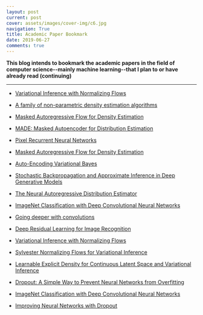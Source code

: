 ```yaml
---
layout: post
current: post
cover: assets/images/cover-img/c6.jpg
navigation: True
title: Academic Paper Bookmark
date: 2019-06-27
comments: true
---
```



**This blog intends to bookmark the academic papers in the field of computer science--mainly machine learning--that I plan to or have already read (continuing)**

------------------

- <a href="https://arxiv.org/pdf/1505.05770.pdf" style="font-weight: normal;">Variational Inference with Normalizing Flows</a>

- <a href="https://math.nyu.edu/faculty/tabak/publications/Tabak-Turner.pdf" style="font-weight: normal;">A family of non-parametric density estimation algorithms</a>

- <a href="https://arxiv.org/pdf/1705.07057.pdf" style="font-weight: normal;">Masked Autoregressive Flow for Density Estimation</a>

- <a href="https://arxiv.org/pdf/1502.03509.pdf" style="font-weight: normal;">MADE: Masked Autoencoder for Distribution Estimation</a>

- <a href="https://arxiv.org/pdf/1601.06759.pdf" style="font-weight: normal;">Pixel Recurrent Neural Networks</a>

- <a href="http://papers.nips.cc/paper/6828-masked-autoregressive-flow-for-density-estimation.pdf" style="font-weight: normal;">Masked Autoregressive Flow for Density Estimation</a>

- <a href="https://arxiv.org/pdf/1312.6114.pdf" style="font-weight: normal;">Auto-Encoding Variational Bayes</a>

- <a href="https://arxiv.org/pdf/1401.4082.pdf" style="font-weight: normal;">Stochastic Backpropagation and Approximate Inference
in Deep Generative Models</a>

- <a href="http://proceedings.mlr.press/v15/larochelle11a/larochelle11a.pdf" style="font-weight: normal;">The Neural Autoregressive Distribution Estimator</a>

- <a href="https://papers.nips.cc/paper/4824-imagenet-classification-with-deep-convolutional-neural-networks.pdf" style="font-weight: normal;">ImageNet Classification with Deep Convolutional Neural Networks</a>

- <a href="https://arxiv.org/pdf/1409.4842.pdf" style="font-weight: normal;">Going deeper with convolutions</a>

- <a href="https://arxiv.org/pdf/1512.03385.pdf" style="font-weight: normal;">Deep Residual Learning for Image Recognition</a>

- <a href="https://arxiv.org/abs/1505.05770" style="font-weight: normal;">Variational Inference with Normalizing Flows</a>

- <a href="https://arxiv.org/abs/1803.05649" style="font-weight: normal;">Sylvester Normalizing Flows for Variational Inference</a>

- <a href="https://arxiv.org/pdf/1710.02248.pdf" style="font-weight: normal;">Learnable Explicit Density for Continuous Latent Space and Variational Inference</a>

- <a href="http://www.jmlr.org/papers/volume15/srivastava14a/srivastava14a.pdf?utm_content=buffer79b43&utm_medium=social&utm_source=twitter.com&utm_campaign=buffer" style="font-weight: normal;">Dropout: A Simple Way to Prevent Neural Networks from
Overfitting</a>

- <a href="https://papers.nips.cc/paper/4824-imagenet-classification-with-deep-convolutional-neural-networks.pdf" style="font-weight: normal;">ImageNet Classification with Deep Convolutional Neural Networks</a>

- <a href="http://www.cs.toronto.edu/~nitish/msc_thesis.pdf" style="font-weight: normal;">Improving Neural Networks with Dropout</a>


